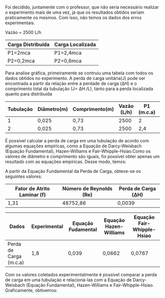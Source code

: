 <p>Foi decidido, juntamente com o professor, que não seria necessário realizar o experimento mais de uma vez, já que os resultados obtidos 
seriam praticamente os mesmos. Com isso, não temos os dados dos erros experimentais.</p>

<p>Vazão = 2500 L/h<p>

<p>

Carga Distribuída| Carga Localizada
-----------------|---------------
P1=2mca          | P1=2,4mca  
P2=0,2mca         | P2=0,6mca 

<p>


<p>Para analise gráfica, primeiramente se contruiu uma tabela com todos os dados obtidos no experimento. A perda de carga unitária(J) pode ser encontrada a partir da relação entre a perdade de carga (&Delta;H) e o comprimento total da tubulação (J= &Delta;H /L), tanto para a perda localizada quanto para distribuida<p> 
<p>

Tubulação|Diâmetro(m)|Comprimento(m)|Vazão (L/h)|P1 (m.c.a) | P2(m.c.a) | &Delta;H (m.c.a)| J(m/m)
---------|------------|------------|------------|-------------|----------|----------------|------
   1       |0,025       |0,73          |2500       |2             |0,2     |1,8             | 2,46
   2        |0,025         |0,73       |2500         |2,4              |0,6  |1,8               | 2,46
    
<p>

   É possível calcular a perda  de  carga  em  uma  tubulação  de  acordo  com  algumas  equações empíricas, como a Equação de Darcy-Weisbach (Equação Fundamental), Hazen-Williams e Fair-Whipple-Hsiao.Como os valores de diâmetro e comprimento são iguais, foi possível obter apenas um resultado com as equações empíricas. Desse modo, temos:
   
 <p>
 
<p>A partir da Equação Fundamental da Perda de Carga, obteve-se os seguintes valores:
   
   Fator de Atrito Laminar (f)|Número de Reynolds (Re)|Perda de Carga (&Delta;H)
------------------------------|-----------------------|-------------------------|
   1,31       |48752,86       |0,0039          
   
<p>
   
  Dados| Experimental |Equação Fudamental| Equação Hazen-Williams| Equação Fair-Whipple-Hsiao
-------|--------------|------------------|-----------------------|--------------------------
   Perda de Carga (m.c.a)   |1,8|     0,039    | 0,0662                        |0,0767
     
   <p>
   
   <p>
     Com os valores coletados experimentalmente é possível comparar a perda  de  carga  em  uma  tubulação e relacioná-las com a Equação de Darcy-Weisbach (Equação Fundamental), Hazen-Williams e Fair-Whipple-Hsiao. Graficamente, obtivemos: 
   <p>
